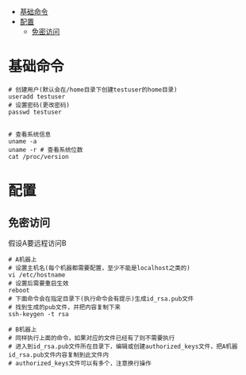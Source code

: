 - [基础命令](#基础命令)
- [配置](#配置)
  - [免密访问](#免密访问)

# 基础命令

```shell
# 创建用户(默认会在/home目录下创建testuser的home目录)
useradd testuser
# 设置密码(更改密码)
passwd testuser


# 查看系统信息
uname -a
uname -r # 查看系统位数
cat /proc/version
```

# 配置

## 免密访问

假设A要远程访问B

```shell
# A机器上
# 设置主机名(每个机器都需要配置，至少不能是localhost之类的)
vi /etc/hostname
# 设置后需要重启生效
reboot
# 下面命令会在指定目录下(执行命令会有提示)生成id_rsa.pub文件
# 找到生成的pub文件，并把内容复制下来
ssh-keygen -t rsa

# B机器上
# 同样执行上面的命令，如果对应的文件已经有了则不需要执行
# 进入到id_rsa.pub文件所在目录下，编辑或创建authorized_keys文件，把A机器id_rsa.pub文件内容复制到此文件内
# authorized_keys文件可以有多个，注意换行操作
```